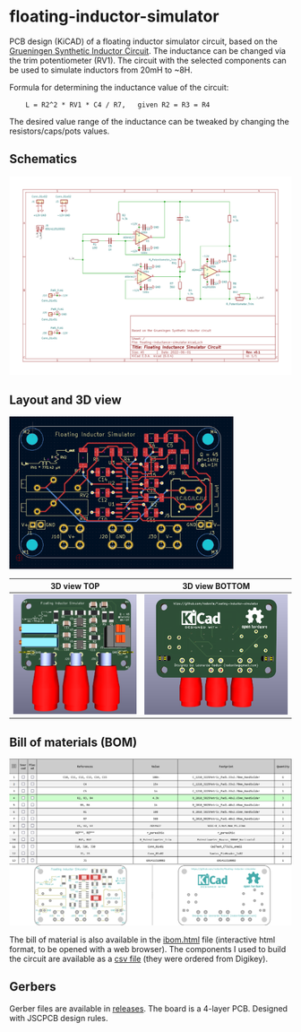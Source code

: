 # floating-inductor-simulator
PCB design (KiCAD) of a floating inductor simulator circuit, based on the [Grueningen Synthetic Inductor Circuit](https://ieeexplore.ieee.org/document/1457733). The inductance can be changed via the trim potentiometer (RV1). The circuit with the selected components can be used to simulate inductors from 20mH to ~8H. 

Formula for determining the inductance value of the circuit:

        L = R2^2 * RV1 * C4 / R7,   given R2 = R3 = R4

The desired value range of the inductance can be tweaked by changing the resistors/caps/pots values. 

## Schematics
![Alt text](./images/schematics.svg)

## Layout and 3D view

<img src="./images/layout.png" width="400" />

3D view TOP                |  3D view BOTTOM
:-------------------------:|:-------------------------:
![](./images/3d_top.png)  |  ![](./images/3d_bottom.png)

## Bill of materials (BOM)
![Alt text](./images/bom.png)

The bill of material is also available in the [ibom.html](ibom.html) file (interactive html format, to be opened with a web browser). The components I used to build the circuit are available as a [csv file](components-digikey.csv) (they were ordered from Digikey).

## Gerbers
Gerber files are available in [releases](https://github.com/rodonile/floating-inductor-simulator/releases). The board is a 4-layer PCB. Designed with JSCPCB design rules. 
